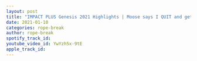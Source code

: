 ```yaml
---
layout: post
title: "IMPACT PLUS Genesis 2021 Highlights | Moose says I QUIT and gets title shot | Super X Cup Tournament"
date: 2021-01-10
categories: rope-break
author: rope-break
spotify_track_id: 
youtube_video_id: YwYzh5x-9tE
apple_track_id: 
---
```

